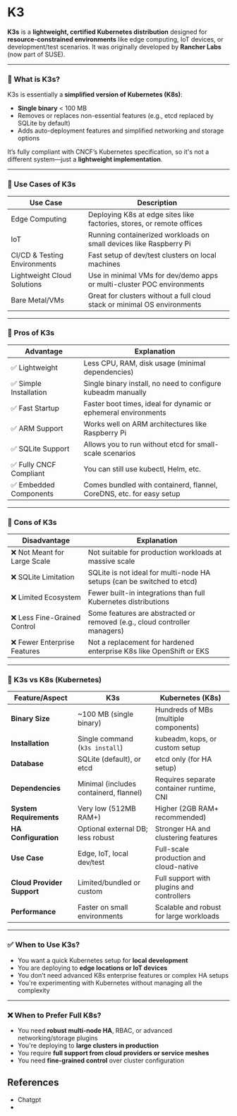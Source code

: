 # K3
**K3s** is a **lightweight, certified Kubernetes distribution** designed for **resource-constrained environments** like edge computing, IoT devices, or development/test scenarios. It was originally developed by **Rancher Labs** (now part of SUSE).

---

### 🔹 What is K3s?

K3s is essentially a **simplified version of Kubernetes (K8s)**:

* **Single binary** < 100 MB
* Removes or replaces non-essential features (e.g., etcd replaced by SQLite by default)
* Adds auto-deployment features and simplified networking and storage options

It’s fully compliant with CNCF’s Kubernetes specification, so it's not a different system—just a **lightweight implementation**.

---

### 🔹 Use Cases of K3s

| Use Case                     | Description                                                              |
| ---------------------------- | ------------------------------------------------------------------------ |
| Edge Computing               | Deploying K8s at edge sites like factories, stores, or remote offices    |
| IoT                          | Running containerized workloads on small devices like Raspberry Pi       |
| CI/CD & Testing Environments | Fast setup of dev/test clusters on local machines                        |
| Lightweight Cloud Solutions  | Use in minimal VMs for dev/demo apps or multi-cluster POC environments   |
| Bare Metal/VMs               | Great for clusters without a full cloud stack or minimal OS environments |

---

### 🔹 Pros of K3s

| Advantage              | Explanation                                                          |
| ---------------------- | -------------------------------------------------------------------- |
| ✅ Lightweight          | Less CPU, RAM, disk usage (minimal dependencies)                     |
| ✅ Simple Installation  | Single binary install, no need to configure kubeadm manually         |
| ✅ Fast Startup         | Faster boot times, ideal for dynamic or ephemeral environments       |
| ✅ ARM Support          | Works well on ARM architectures like Raspberry Pi                    |
| ✅ SQLite Support       | Allows you to run without etcd for small-scale scenarios             |
| ✅ Fully CNCF Compliant | You can still use kubectl, Helm, etc.                                |
| ✅ Embedded Components  | Comes bundled with containerd, flannel, CoreDNS, etc. for easy setup |

---

### 🔹 Cons of K3s

| Disadvantage                | Explanation                                                               |
| --------------------------- | ------------------------------------------------------------------------- |
| ❌ Not Meant for Large Scale | Not suitable for production workloads at massive scale                    |
| ❌ SQLite Limitation         | SQLite is not ideal for multi-node HA setups (can be switched to etcd)    |
| ❌ Limited Ecosystem         | Fewer built-in integrations than full Kubernetes distributions            |
| ❌ Less Fine-Grained Control | Some features are abstracted or removed (e.g., cloud controller managers) |
| ❌ Fewer Enterprise Features | Not a replacement for hardened enterprise K8s like OpenShift or EKS       |

---

### 🔹 K3s vs K8s (Kubernetes)

| Feature/Aspect             | K3s                                    | Kubernetes (K8s)                          |
| -------------------------- | -------------------------------------- | ----------------------------------------- |
| **Binary Size**            | \~100 MB (single binary)               | Hundreds of MBs (multiple components)     |
| **Installation**           | Single command (`k3s install`)         | kubeadm, kops, or custom setup            |
| **Database**               | SQLite (default), or etcd              | etcd only (for HA setup)                  |
| **Dependencies**           | Minimal (includes containerd, flannel) | Requires separate container runtime, CNI  |
| **System Requirements**    | Very low (512MB RAM+)                  | Higher (2GB RAM+ recommended)             |
| **HA Configuration**       | Optional external DB; less robust      | Stronger HA and clustering features       |
| **Use Case**               | Edge, IoT, local dev/test              | Full-scale production and cloud-native    |
| **Cloud Provider Support** | Limited/bundled or custom              | Full support with plugins and controllers |
| **Performance**            | Faster on small environments           | Scalable and robust for large workloads   |

---

### ✅ When to Use K3s?

* You want a quick Kubernetes setup for **local development**
* You are deploying to **edge locations or IoT devices**
* You don’t need advanced K8s enterprise features or complex HA setups
* You're experimenting with Kubernetes without managing all the complexity

---

### ❌ When to Prefer Full K8s?

* You need **robust multi-node HA**, RBAC, or advanced networking/storage plugins
* You're deploying to **large clusters in production**
* You require **full support from cloud providers or service meshes**
* You need **fine-grained control** over cluster configuration

## References
* Chatgpt
* 